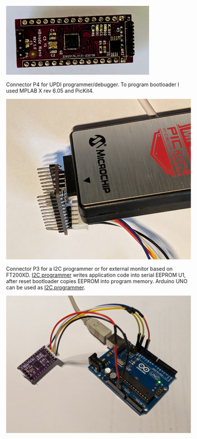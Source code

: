 ![Nano](https://github.com/akouz/HBnode/blob/main/AVR64DD32/Hardware/Nano/HBnode_nano_rev_1_0.jpg)

Connector P4 for UPDI programmer/debugger. To program bootloader I used MPLAB X rev 6.05 and PicKit4.

![PicKit4](https://github.com/akouz/HBnode/blob/main/AVR64DD32/Hardware/Prog_PicKit4.jpg)

Connector P3 for a I2C programmer or for external monitor based on FT200XD. [I2C programmer](https://github.com/akouz/HBnode/tree/main/AVR64DD32/Programmer) writes application code into serial EEPROM U1, after reset bootloader copies EEPROM into program memory. Arduino UNO can be used as [I2C programmer](https://github.com/akouz/HBnode/tree/main/AVR64DD32/Programmer).

![Programmer connected](https://github.com/akouz/HBnode/blob/main/AVR64DD32/Programmer/Programmer_connected.jpg)

